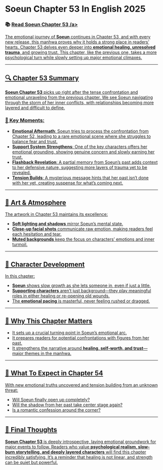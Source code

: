 # Soeun Chapter 53 In English 2025
<h3>📚 <a href="https://video2leaks.com/" rel="nofollow">Read Soeun Chapter 53 /a></h3>

The emotional journey of **Soeun** continues in Chapter 53, and with every new release, this manhwa proves why it holds a strong place in readers’ hearts. Chapter 53 delves even deeper into **emotional healing, unresolved trauma**, and growing trust. This chapter, like the previous one, takes a more psychological turn while slowly setting up major emotional climaxes.

---

## 🔍 Chapter 53 Summary

**Soeun Chapter 53** picks up right after the tense confrontation and emotional unraveling from the previous chapter. We see Soeun navigating through the storm of her inner conflicts, with relationships becoming more layered and difficult to define.

### 🔑 Key Moments:

* **Emotional Aftermath**: Soeun tries to process the confrontation from Chapter 52, leading to a rare emotional scene where she struggles to balance fear and trust.
* **Support System Strengthens**: One of the key characters offers her emotional grounding, showing genuine concern and slowly earning her trust.
* **Flashback Revelation**: A partial memory from Soeun’s past adds context to her defensive nature, suggesting more layers of trauma yet to be revealed.
* **Tension Builds**: A mysterious message hints that her past isn’t done with her yet, creating suspense for what’s coming next.

---

## 🎨 Art & Atmosphere

The artwork in Chapter 53 maintains its excellence:

* **Soft lighting and shadows** mirror Soeun’s mental state.
* **Close-up facial shots** communicate raw emotion, making readers feel each hesitation and tear.
* **Muted backgrounds** keep the focus on characters’ emotions and inner turmoil.

---

## 💫 Character Development

In this chapter:

* **Soeun** shows slow growth as she lets someone in, even if just a little.
* **Supporting characters** aren’t just background—they play meaningful roles in either healing or re-opening old wounds.
* The **emotional pacing** is masterful, never feeling rushed or dragged.

---

## 🌟 Why This Chapter Matters

* It sets up a crucial turning point in Soeun’s emotional arc.
* It prepares readers for potential confrontations with figures from her past.
* It strengthens the narrative around **healing, self-worth, and trust**—major themes in the manhwa.

---

## 🔮 What To Expect in Chapter 54

With new emotional truths uncovered and tension building from an unknown threat:

* Will Soeun finally open up completely?
* Will the shadow from her past take center stage again?
* Is a romantic confession around the corner?

---

## 📝 Final Thoughts

**Soeun Chapter 53** is deeply introspective, laying emotional groundwork for major events to follow. Readers who value **psychological realism, slow-burn storytelling, and deeply layered characters** will find this chapter incredibly satisfying. It’s a reminder that healing is not linear, and strength can be quiet but powerful.

